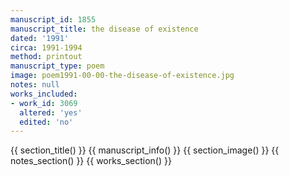```yaml
---
manuscript_id: 1855
manuscript_title: the disease of existence
dated: '1991'
circa: 1991-1994
method: printout
manuscript_type: poem
image: poem1991-00-00-the-disease-of-existence.jpg
notes: null
works_included:
- work_id: 3069
  altered: 'yes'
  edited: 'no'
---
```


{{ section_title() }}
{{ manuscript_info() }}
{{ section_image() }}
{{ notes_section() }}
{{ works_section() }}
